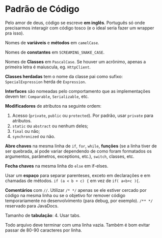 # Padrão de Código

Pelo amor de deus, código se escreve **em inglês**.
Português só onde precisarmos interagir com código tosco (e o ideal seria fazer um wrapper pra isso).

Nomes de **variáveis** e **métodos** em `camelCase`.

Nomes de **constantes** em `SCREAMING_SNAKE_CASE`.

Nomes de **Classes** em `PascalCase`.
Se houver um acrônimo, apenas a primeira letra é maiuscula, eg. `HttpClient`.

**Classes herdadas** tem o nome da classe pai como sufixo: `SpecialExpression` herda de `Expression`.

**Interfaces** são nomeadas pelo comportamento que as implementações devem ter: `Comparable`, `Serializable`, etc.

**Modificadores** de atributos na seguinte ordem:

  1. Acesso (`private`, `public` ou `protected`).
   Por padrão, usar `private` para atributos.
  2. `static` ou `abstract` ou nenhum deles;
  3. `final` ou não;
  4. `synchronized` ou não.

**Abre chaves** na mesma linha de `if`, `for`, `while`, **funções** (se a linha tiver de ser quebrada, aí pode variar dependendo de como foram formatados os argumentos, parâmetros, exceptions, etc.), `switch`, classes, etc.

**Fecha chaves** na mesma linha do `else` em if-elses.

Usar um **espaço** para separar parenteses, exceto em declarações e em chamadas de métodos.
`if (a < b + c) {` em vez de `if( a<b+c ){`.

**Comentários** com `//`.
Utilizar `/* */` apenas se ele estiver cercado por código na mesma linha ou se o objetivo for remover código temporariamente no desenvolvimento (para debug, por exemplo).
`/** */` reservado para JavaDocs.

Tamanho de **tabulação**: 4. Usar tabs.

Todo arquivo deve terminar com uma linha vazia.
Também é bom evitar passar de 80-90 caracteres por linha.
